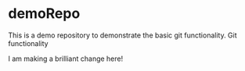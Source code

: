 # demoRepo

This is a demo repository to demonstrate the basic git functionality.
Git functionality


I am making a brilliant change here!
